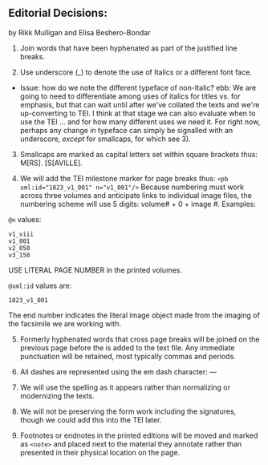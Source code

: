 ## Editorial Decisions:
by Rikk Mulligan and Elisa Beshero-Bondar

1) Join words that have been hyphenated as part of the justified line breaks.

2) Use underscore (_) to denote the use of Italics or a different font face.
* Issue: how do we note the different typeface of non-Italic? 
ebb: We are going to need to differentiate among uses of italics for titles vs. for emphasis, but that can wait until after we've collated the texts and we're up-converting to TEI. I think at that stage we can also 
evaluate when to use the TEI <hi rend="WhateverTypeFace">...</hi> and for how many different uses we need it. For right now, perhaps any change in typeface can simply be signalled with an underscore, 
*except* for smallcaps, for which see 3).

3) Smallcaps are marked as capital letters set within square brackets thus: M[RS]. [S[AVILLE].

4) We will add the TEI milestone marker for page breaks thus: `<pb xml:id="1823_v1_001" n="v1_001"/>`
Because numbering must work across three volumes and anticipate links to individual image files, the numbering scheme will use 5 digits: volume# + 0 + image #. 
Examples: 

`@n` values:
````
v1_viii
v1_001
v2_050
v3_150
````
USE LITERAL PAGE NUMBER in the printed volumes.

`@xml:id` values are:
````
1823_v1_001
````
The end number indicates the literal image object made from the imaging of the facsimile we are working with.

5) Formerly hyphenated words that cross page breaks will be joined on the previous page before the <pb> is added to the text file. Any immediate punctuation will be retained, most typically commas and periods.

6) All dashes are represented using the em dash character: —  

7) We will use the spelling as it appears rather than normalizing or modernizing the texts.

8) We will not be preserving the form work including the signatures, though we could add this into the TEI later.

9) Footnotes or endnotes in the printed editions will be moved and marked as `<note>` and placed next to the material they annotate rather than presented in their physical location on the page. 

